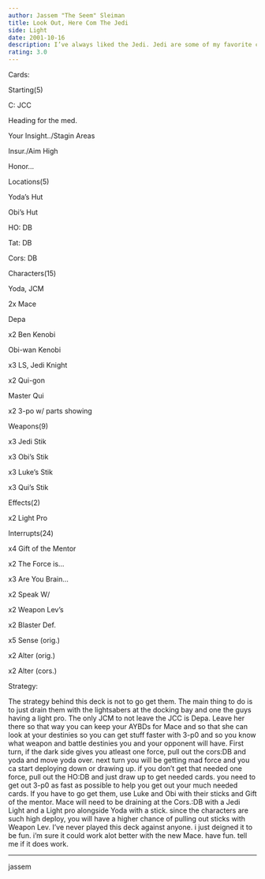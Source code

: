```yaml
---
author: Jassem "The Seem" Sleiman
title: Look Out, Here Com The Jedi
side: Light
date: 2001-10-16
description: I’ve always liked the Jedi. Jedi are some of my favorite characters in the SW universe. When I saw that the JC Members from Coruscant sucked, I as determined to make them work anyway I can. I think I found a way. check it...
rating: 3.0
---
```

Cards: 

Starting(5)
C: JCC
Heading for the med.
Your Insight../Stagin Areas
Insur./Aim High
Honor...

Locations(5)
Yoda’s Hut
Obi’s Hut
HO: DB
Tat: DB
Cors: DB

Characters(15)
Yoda, JCM
2x Mace
Depa
x2 Ben Kenobi
Obi-wan Kenobi
x3 LS, Jedi Knight
x2 Qui-gon
Master Qui
x2 3-po w/ parts showing

Weapons(9)
x3 Jedi Stik
x3 Obi’s Stik
x3 Luke’s Stik
x3 Qui’s Stik

Effects(2)
x2 Light Pro

Interrupts(24)
x4 Gift of the Mentor
x2 The Force is...
x3 Are You Brain...
x2 Speak W/
x2 Weapon Lev’s
x2 Blaster Def.
x5 Sense (orig.)
x2 Alter (orig.)
x2 Alter (cors.) 

Strategy: 

The strategy behind this deck is not to go get them. The main thing to do is to just drain them with the lightsabers at the docking bay and one the guys having a light pro. The only JCM to not leave the JCC is Depa. Leave her there so that way you can keep your AYBDs for Mace and so that she can look at your destinies so you can get stuff faster with 3-p0 and so you know what weapon and battle destinies you and your opponent will have.  First turn, if the dark side gives you atleast one force, pull out the cors:DB and yoda and move yoda over. next turn you will be getting mad force and you ca start deploying down or drawing up. if you don’t get that needed one force, pull out the HO:DB and just draw up to get needed cards. you need to get out 3-p0 as fast as possible to help you get out your much needed cards. If you have to go get them, use Luke and Obi with their sticks and Gift of the mentor. Mace will need to be draining at the Cors.:DB with a Jedi Light and a Light pro alongside Yoda with a stick. since the characters are such high deploy, you will have a higher chance of pulling out sticks with Weapon Lev. I’ve never played this deck against anyone. i just deigned it to be fun. i’m sure it could work alot better with the new Mace. have fun. tell me if it does work.
-----
jassem 